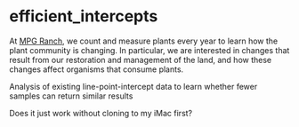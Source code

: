 # efficient_intercepts

At [MPG Ranch](https://www.mpgranch.com/), we count and measure plants every year to learn how the plant community is changing. In particular, we are interested in changes that result from our restoration and management of the land, and how these changes affect organisms that consume plants. 

Analysis of existing line-point-intercept data to learn whether fewer samples can return similar results

Does it just work without cloning to my iMac first?
